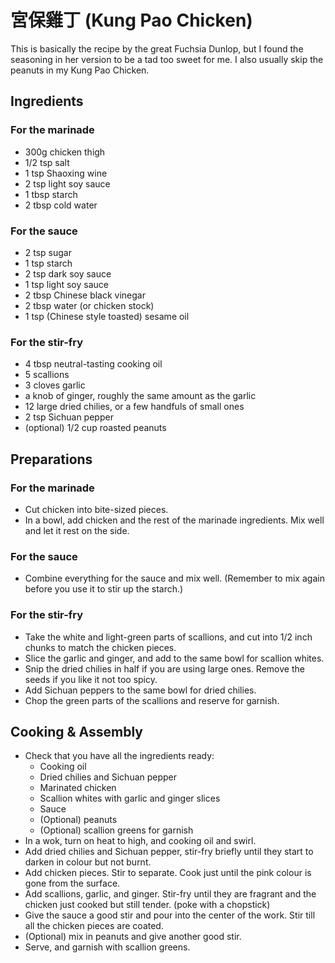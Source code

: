 # 宮保雞丁 (Kung Pao Chicken)

This is basically the recipe by the great Fuchsia Dunlop, but I found the seasoning in her version to be a tad too sweet for me.
I also usually skip the peanuts in my Kung Pao Chicken.


## Ingredients

### For the marinade

- 300g chicken thigh
- 1/2 tsp salt
- 1 tsp Shaoxing wine
- 2 tsp light soy sauce
- 1 tbsp starch
- 2 tbsp cold water

### For the sauce

- 2 tsp sugar
- 1 tsp starch
- 2 tsp dark soy sauce
- 1 tsp light soy sauce
- 2 tbsp Chinese black vinegar
- 2 tbsp water (or chicken stock)
- 1 tsp (Chinese style toasted) sesame oil

### For the stir-fry

- 4 tbsp neutral-tasting cooking oil
- 5 scallions
- 3 cloves garlic
- a knob of ginger, roughly the same amount as the garlic
- 12 large dried chilies, or a few handfuls of small ones
- 2 tsp Sichuan pepper
- (optional) 1/2 cup roasted peanuts


## Preparations

### For the marinade

- Cut chicken into bite-sized pieces.
- In a bowl, add chicken and the rest of the marinade ingredients. Mix well and let it rest on the side.

### For the sauce

- Combine everything for the sauce and mix well. (Remember to mix again before you use it to stir up the starch.)

### For the stir-fry

- Take the white and light-green parts of scallions, and cut into 1/2 inch chunks to match the chicken pieces.
- Slice the garlic and ginger, and add to the same bowl for scallion whites.
- Snip the dried chilies in half if you are using large ones. Remove the seeds if you like it not too spicy.
- Add Sichuan peppers to the same bowl for dried chilies.
- Chop the green parts of the scallions and reserve for garnish.

## Cooking & Assembly

- Check that you have all the ingredients ready:
    * Cooking oil
    * Dried chilies and Sichuan pepper
    * Marinated chicken
    * Scallion whites with garlic and ginger slices
    * Sauce
    * (Optional) peanuts
    * (Optional) scallion greens for garnish
- In a wok, turn on heat to high, and cooking oil and swirl.
- Add dried chilies and Sichuan pepper, stir-fry briefly until they start to darken in colour but not burnt.
- Add chicken pieces. Stir to separate. Cook just until the pink colour is gone from the surface.
- Add scallions, garlic, and ginger. Stir-fry until they are fragrant and the chicken just cooked but still tender. (poke with a chopstick)
- Give the sauce a good stir and pour into the center of the work. Stir till all the chicken pieces are coated.
- (Optional) mix in peanuts and give another good stir.
- Serve, and garnish with scallion greens.
